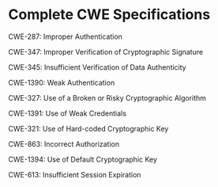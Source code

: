 

# Complete CWE Specifications

CWE-287: Improper Authentication

CWE-347: Improper Verification of Cryptographic Signature

CWE-345: Insufficient Verification of Data Authenticity

CWE-1390: Weak Authentication

CWE-327: Use of a Broken or Risky Cryptographic Algorithm

CWE-1391: Use of Weak Credentials

CWE-321: Use of Hard-coded Cryptographic Key

CWE-863: Incorrect Authorization

CWE-1394: Use of Default Cryptographic Key

CWE-613: Insufficient Session Expiration